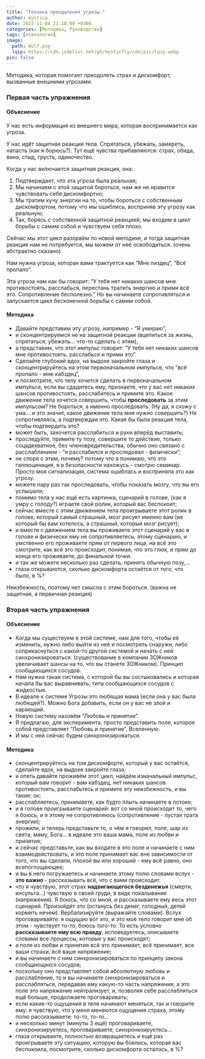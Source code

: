 ```yaml
---
title: "Техника преодаления угрозы."
author: mystica
date: 2023-11-04 21:28:00 +0300
categories: [Методика, Руководство]
tags: [психология]
image:
  path: Wolf.png
  lqip: https://cdn.jsdelivr.net/gh/mysticfly/cdn/pic/lqip.webp
pin: false
---
```


Методика, которая помогает преодолеть страх и дискомфорт, вызванные внешними угрозами.
### Первая часть упражнения

#### Объяснение

У нас есть информация из внешнего мира, которая воспринимается как угроза.

У нас идёт защитная реакция тела. Спрятаться, убежать, замереть, напасть (как я борюсь?). Тут ещё чувства прибавляются: страх, обида, вина, стыд, грусть, одиночество.

Когда у нас включается защитная реакция, она:

1. Подтверждает, что эта угроза была реальная;
2. Мы начинаем с этой защитой бороться, нам же не нравится чувствовать себя дискомфортно;
3. Мы тратим кучу энергии на то, чтобы бороться с собственным дискомфортом, потому что мы ошиблись, восприняв эту угрозу как реальную;
4. Так, борясь с собственной защитной реакцией, мы входим в цикл борьбы с самим собой и чувствуем себя плохо.

Сейчас мы этот цикл разорвём по новой методике, и тогда защитная реакция нам не потребуется, мы можем от неё освободиться. (очень абстрактно сказано)

Нам нужна угроза, которая вами трактуется как “Мне пиздец”, “Всё пропало”.

Эта угроза нам как бы говорит: “У тебя нет никаких шансов мне противостоять, расслабься, перестань тратить энергию и прими всё это. Сопротивление бесполезно.” Но вы начинаете сопротивляться и запускается цикл бесконечной борьбы с самим собой.

#### Методика

- Давайте представим эту угрозу, например - “Я умираю”,
- и сконцентрируемся не на защитной реакции (вцепиться за жизнь, спрятаться, убежать… что-то сделать с этим),
- а представим, что этот импульс говорит: “У тебя нет никаких шансов мне противостоять, расслабься и прими это”.
- Сделайте глубокий вдох, на выдохе закройте глаза и сконцентрируйтесь на этом первоначальном импульсе, что “всё пропало - мне кабздец”,
- и посмотрите, что телу хочется сделать в первоначальном импульсе, если вы сдадитесь ему, признаете, что у вас нет никаких шансов противостоять, расслабитесь и примите это. Какое движение тела хочется совершить, чтобы **проследовать** за этим импульсом? Не бороться, а именно проследовать. (Ну да, я схожу с ума… и это значит, какое движение тела мне нужно совершить?) Не сопротивляясь, а подтверждая это. Какая бы была реакция тела, чтобы подтвердить это?
- может быть, захочется расслабиться и руки вперёд выставить;
- проследуйте, примите ту позу, совершите то действие, только соцадекватное, без членовредительства, обычно оно связано с расслаблением - “я расслабился и проследовал - физически”;
- не споря с этим, почему? потому что я понимаю, что это галлюцинация, я в безопасности нахожусь - смотрю семинар. Просто моя сигнализация, система ошиблась и восприняла это как угрозу.
- можете пару раз так проследовать, чтобы показать мозгу, что вы его услышали;
- помимо тела у нас ещё есть картинка, сценарий в голове, (как я умру с голоду?) играете свой ролик, который вас беспокоит;
- сейчас вместе с этим движением тела проигрываете этот ролик в голове, который самый страшный, мозг рисует именно вам (не который бы вам хотелось, а страшный, который мозг рисует);
- и вместе с движением тела вы проживаете этот сценарий у вас в голове и физически ему не сопротивляетесь, этому сценарию, и умственно его проживаете прям от первого лица, на всё это смотрите, как всё это происходит, понимая, что это глюк, и прям до конца его проживаете, до финальной точки.
- и так же можете несколько раз сделать, принять обычную позу,…
- глаза открываются, сколько дискомфорта остаётся от того, что было, в %? 

Неизбежность, поэтому нет смысла с этим бороться. (важна не защитная, а первичная реакция)
### Вторая часть упражнения

#### Объяснение

- Когда мы существуем в этой системе, нам для того, чтобы её изменить, нужно либо выйти из неё и посмотреть снаружи, либо соприкаснуться с какой-то другой системой и начать с ней синхронизироваться. (существование в компании ЗОЖников увеличивает шансы на то, что вы станете ЗОЖником). Принцип сообщающихся сосудов.
- Нам нужна такая система, с которой бы вы состыковались и которая начала бы вас выравнивать, типа сообщающихся сосудов с жидкостью.
- В идеале к системе Угрозы это любящая мама (если она у вас была любящей?). Можно Бога добавить, если он у вас не злой и карающий.
- Новую систему назовём “Любовь и принятие”.
- Я предлагаю, для эксперимента, просто представить поле, которое собой представляет “Любовь и принятие”, Вселенную.
- И мы с ней сейчас будем синхронизироваться.

#### Методика

- сконцентрируйтесь на том дискомфорте, который у вас остаётся, сделайте вдох, на выдохе закройте глаза;
- и опять давайте проживём этот цикл, найдём изначальный импульс, который вам говорит - вам кабздец, нет никаких шансов противостоять, расслабьтесь и примите эту неизбежность, и вы такие: ок;
- расслабляетесь, принимаете, как будто плыть начинаете в потоке;
- и в голове проигрываете сценарий: вот со мной происходит то, чего я боюсь, и я этому не сопротивляюсь (сопротивление - пустая трата энергии);
- прожили, и теперь представьте то, о чём я говорил, поле, шар из света, маму, Бога… в идеале это ваша мама, поле из любви и принятия;
- и сейчас представьте, как вы входите в это поле и начинаете с ним взаимодействовать, и это поле принимает вас вне зависимости от того, что вы сделали, плохой вы или хороший - ему всё равно, оно всепоглощающее;
- и вы в него погружаетесь и начинаете этому полю словами вслух - **это важно** - рассказывать всё, что с вами происходит.
- что я чувствую, этот страх **надвигающегося безденежья** (смерти, инсульта…) чувствую в своей груди, в виде покалывания (напряжения). Я боюсь, что со мной, и рассказываете ему весь этот сценарий. Произойдёт это (останусь без денег, голодный, детей кормить нечем). Вербализируйте (выражайте словами). Вслух проговаривайте: я ощущаю вот это, и это моё тело говорит мне об этом - чувствует то-то, боюсь того-то. То есть условно **рассказываете ему всю правду**, исповедуетесь, описываете словами все процессы, которые у вас происходят;
- а поле из любви и принятия всё это принимает, всё принимает, все ваши страхи, всё ваше напряжение;
- и вы начинаете с ним синхронизироваться по принципу закона сообщающихся сосудов;
- поскольку оно представляет собой абсолютную любовь и расслабление, то и вы начинаете синхронизироваться и расслабляться, передавая ему какую-то часть напряжения, а это поле это напряжение нейтрализует, и, позволяя себе расслабляться ещё больше, продолжаете проговаривать;
- если какие-то ощущения в теле начинают меняться, так и говорите ему: я чувствую, что у меня меняются ощущения страха, этому полю рассказываете: то-то, то-то…
- и несколько минут (минуты 3 ещё) проговариваете, синхронизируетесь, проговариваете, синхронизируетесь…
- глаза открываете, полностью возвращаетесь и ещё раз проигрываете эту ситуацию, которую вы боялись, которая вас беспокоила, посмотрите, сколько дискомфорта осталось, в %?
